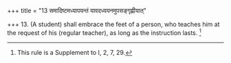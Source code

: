 +++
title = "13 समादिष्टमध्यापयन्तं यावदध्ययनमुपसङ्गृह्णीयात्"

+++
13. (A student) shall embrace the feet of a person, who teaches him at the request of his (regular teacher), as long as the instruction lasts. [^8] 


[^8]:  This rule is a Supplement to I, 2, 7, 29.
